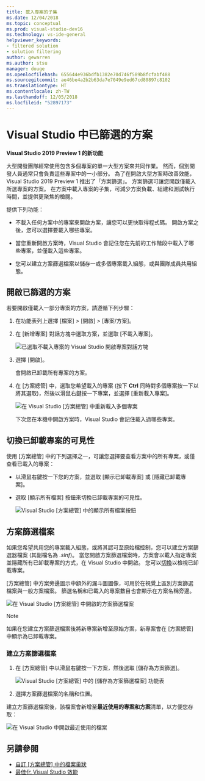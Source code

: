 ```yaml
---
title: 載入專案的子集
ms.date: 12/04/2018
ms.topic: conceptual
ms.prod: visual-studio-dev16
ms.technology: vs-ide-general
helpviewer_keywords:
- filtered solution
- solution filtering
author: gewarren
ms.author: stsu
manager: douge
ms.openlocfilehash: 655644e936bdfb1382e70d746f589b8fcfabf488
ms.sourcegitcommit: ae46be4a2b2b63da7e7049e9ed67cd80897c8102
ms.translationtype: HT
ms.contentlocale: zh-TW
ms.lasthandoff: 12/05/2018
ms.locfileid: "52897173"
---
```

# <a name="filtered-solutions-in-visual-studio"></a>Visual Studio 中已篩選的方案

**Visual Studio 2019 Preview 1 的新功能**

大型開發團隊經常使用包含多個專案的單一大型方案來共同作業。 然而，個別開發人員通常只會負責這些專案中的一小部分。 為了在開啟大型方案時改善效能，Visual Studio 2019 Preview 1 推出了「方案篩選」。 方案篩選可讓您開啟僅載入所選專案的方案。 在方案中載入專案的子集，可減少方案負載、組建和測試執行時間，並提供更聚焦的檢閱。

提供下列功能︰

- 不載入任何方案中的專案來開啟方案，讓您可以更快取得程式碼。 開啟方案之後，您可以選擇要載入哪些專案。

- 當您重新開啟方案時，Visual Studio 會記住您在先前的工作階段中載入了哪些專案，並僅載入這些專案。

- 您可以建立方案篩選檔案以儲存一或多個專案載入組態，或與團隊成員共用組態。

## <a name="open-a-filtered-solution"></a>開啟已篩選的方案

若要開啟僅載入一部分專案的方案，請遵循下列步驟：

1. 在功能表列上選擇 [檔案] > [開啟] > [專案/方案]。

2. 在 [新增專案] 對話方塊中選取方案，並選取 [不載入專案]。

   ![已選取不載入專案的 Visual Studio 開啟專案對話方塊](media/filtered-solutions/do-not-load-projects.png)

3. 選擇 [開啟]。

   會開啟已卸載所有專案的方案。

4. 在 [方案總管] 中，選取您希望載入的專案 (按下 **Ctrl** 同時對多個專案按一下以將其選取)，然後以滑鼠右鍵按一下專案，並選擇 [重新載入專案]。

   ![在 Visual Studio [方案總管] 中重新載入多個專案](media/filtered-solutions/reload-project.png)

   下次您在本機中開啟方案時，Visual Studio 會記住載入過哪些專案。

## <a name="toggle-unloaded-project-visibility"></a>切換已卸載專案的可見性

使用 [方案總管] 中的下列選擇之一，可讓您選擇要查看方案中的所有專案，或僅查看已載入的專案：

- 以滑鼠右鍵按一下您的方案，並選取 [顯示已卸載專案] 或 [隱藏已卸載專案]。

- 選取 [顯示所有檔案] 按鈕來切換已卸載專案的可見性。

   ![Visual Studio [方案總管] 中的顯示所有檔案按鈕](media/filtered-solutions/show-all-files.PNG)

## <a name="solution-filter-files"></a>方案篩選檔案

如果您希望共用您的專案載入組態，或將其認可至原始檔控制，您可以建立方案篩選器檔案 (其副檔名為 *.slnf*)。 當您開啟方案篩選檔案時，方案會以載入指定專案並隱藏所有已卸載專案的方式，在 Visual Studio 中開啟。 您可以[切換](#toggle-unloaded-project-visibility)以檢視已卸載專案。

[方案總管] 中方案旁邊圖示中額外的漏斗圖圖像，可用於在視覺上區別方案篩選檔案與一般方案檔案。 篩選名稱和已載入的專案數目也會顯示在方案名稱旁邊。

![在 Visual Studio [方案總管] 中開啟的方案篩選檔案](media/filtered-solutions/solution-filter.PNG)

> [!NOTE]
> 如果在您建立方案篩選檔案後將新專案新增至原始方案，新專案會在 [方案總管] 中顯示為已卸載專案。

### <a name="create-a-solution-filter-file"></a>建立方案篩選檔案

1. 在 [方案總管] 中以滑鼠右鍵按一下方案，然後選取 [儲存為方案篩選]。

   ![Visual Studio [方案總管] 中的 [儲存為方案篩選檔案] 功能表](media/filtered-solutions/save-as-solution-filter.png)

2. 選擇方案篩選檔案的名稱和位置。

建立方案篩選檔案後，該檔案會新增至**最近使用的專案和方案**清單，以方便您存取：

![在 Visual Studio 中開啟最近使用的檔案](media/filtered-solutions/open-recent.png)

## <a name="see-also"></a>另請參閱

- [自訂 [方案總管] 中的檔案巢狀](file-nesting-solution-explorer.md)
- [最佳化 Visual Studio 效能](optimize-visual-studio-performance.md)